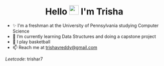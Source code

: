 <h1 align="center">Hello <img src="https://raw.githubusercontent.com/MartinHeinz/MartinHeinz/master/wave.gif" width="30px"> I'm Trisha</h1>

- ✨ I'm a freshman at the University of Pennsylvania studying Computer Science
- 🌱 I’m currently learning Data Structures and doing a capstone project
- 🏀 I play basketball 
- 📫 Reach me at trishavreddy@gmail.com

*Leetcode*: trishar7

<!---
trishavreddy/trishavreddy is a ✨ special ✨ repository because its `README.md` (this file) appears on your GitHub profile.
You can click the Preview link to take a look at your changes.
--->
